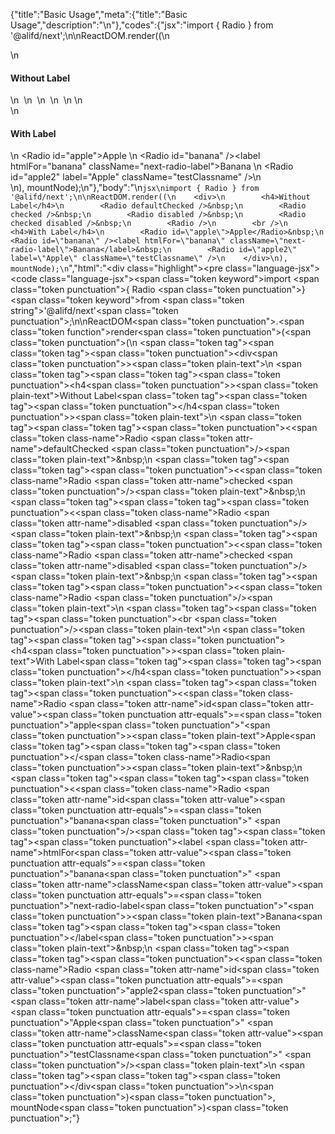 {"title":"Basic Usage","meta":{"title":"Basic Usage","description":"\n"},"codes":{"jsx":"import { Radio } from '@alifd/next';\n\nReactDOM.render((\n    <div>\n        <h4>Without Label</h4>\n        <Radio defaultChecked />&nbsp;\n        <Radio checked />&nbsp;\n        <Radio disabled />&nbsp;\n        <Radio checked disabled />&nbsp;\n        <Radio />\n        <br />\n        <h4>With Label</h4>\n        <Radio id=\"apple\">Apple</Radio>&nbsp;\n        <Radio id=\"banana\" /><label htmlFor=\"banana\" className=\"next-radio-label\">Banana</label>&nbsp;\n        <Radio id=\"apple2\" label=\"Apple\" className=\"testClassname\" />\n    </div>\n), mountNode);\n"},"body":"\n````jsx\nimport { Radio } from '@alifd/next';\n\nReactDOM.render((\n    <div>\n        <h4>Without Label</h4>\n        <Radio defaultChecked />&nbsp;\n        <Radio checked />&nbsp;\n        <Radio disabled />&nbsp;\n        <Radio checked disabled />&nbsp;\n        <Radio />\n        <br />\n        <h4>With Label</h4>\n        <Radio id=\"apple\">Apple</Radio>&nbsp;\n        <Radio id=\"banana\" /><label htmlFor=\"banana\" className=\"next-radio-label\">Banana</label>&nbsp;\n        <Radio id=\"apple2\" label=\"Apple\" className=\"testClassname\" />\n    </div>\n), mountNode);\n````","html":"<script>(function(){\"use strict\";\n\nvar _next = require(\"@alifd/next\");\n\nReactDOM.render(React.createElement(\n    \"div\",\n    null,\n    React.createElement(\n        \"h4\",\n        null,\n        \"Without Label\"\n    ),\n    React.createElement(_next.Radio, { defaultChecked: true }),\n    \"\\xA0\",\n    React.createElement(_next.Radio, { checked: true }),\n    \"\\xA0\",\n    React.createElement(_next.Radio, { disabled: true }),\n    \"\\xA0\",\n    React.createElement(_next.Radio, { checked: true, disabled: true }),\n    \"\\xA0\",\n    React.createElement(_next.Radio, null),\n    React.createElement(\"br\", null),\n    React.createElement(\n        \"h4\",\n        null,\n        \"With Label\"\n    ),\n    React.createElement(\n        _next.Radio,\n        { id: \"apple\" },\n        \"Apple\"\n    ),\n    \"\\xA0\",\n    React.createElement(_next.Radio, { id: \"banana\" }),\n    React.createElement(\n        \"label\",\n        { htmlFor: \"banana\", className: \"next-radio-label\" },\n        \"Banana\"\n    ),\n    \"\\xA0\",\n    React.createElement(_next.Radio, { id: \"apple2\", label: \"Apple\", className: \"testClassname\" })\n), mountNode);})()</script><div class=\"highlight\"><pre class=\"language-jsx\"><code class=\"language-jsx\"><span class=\"token keyword\">import</span> <span class=\"token punctuation\">{</span> Radio <span class=\"token punctuation\">}</span> <span class=\"token keyword\">from</span> <span class=\"token string\">'@alifd/next'</span><span class=\"token punctuation\">;</span>\n\nReactDOM<span class=\"token punctuation\">.</span><span class=\"token function\">render</span><span class=\"token punctuation\">(</span><span class=\"token punctuation\">(</span>\n    <span class=\"token tag\"><span class=\"token tag\"><span class=\"token punctuation\">&lt;</span>div</span><span class=\"token punctuation\">></span></span><span class=\"token plain-text\">\n        </span><span class=\"token tag\"><span class=\"token tag\"><span class=\"token punctuation\">&lt;</span>h4</span><span class=\"token punctuation\">></span></span><span class=\"token plain-text\">Without Label</span><span class=\"token tag\"><span class=\"token tag\"><span class=\"token punctuation\">&lt;/</span>h4</span><span class=\"token punctuation\">></span></span><span class=\"token plain-text\">\n        </span><span class=\"token tag\"><span class=\"token tag\"><span class=\"token punctuation\">&lt;</span><span class=\"token class-name\">Radio</span></span> <span class=\"token attr-name\">defaultChecked</span> <span class=\"token punctuation\">/></span></span><span class=\"token plain-text\">&amp;nbsp;\n        </span><span class=\"token tag\"><span class=\"token tag\"><span class=\"token punctuation\">&lt;</span><span class=\"token class-name\">Radio</span></span> <span class=\"token attr-name\">checked</span> <span class=\"token punctuation\">/></span></span><span class=\"token plain-text\">&amp;nbsp;\n        </span><span class=\"token tag\"><span class=\"token tag\"><span class=\"token punctuation\">&lt;</span><span class=\"token class-name\">Radio</span></span> <span class=\"token attr-name\">disabled</span> <span class=\"token punctuation\">/></span></span><span class=\"token plain-text\">&amp;nbsp;\n        </span><span class=\"token tag\"><span class=\"token tag\"><span class=\"token punctuation\">&lt;</span><span class=\"token class-name\">Radio</span></span> <span class=\"token attr-name\">checked</span> <span class=\"token attr-name\">disabled</span> <span class=\"token punctuation\">/></span></span><span class=\"token plain-text\">&amp;nbsp;\n        </span><span class=\"token tag\"><span class=\"token tag\"><span class=\"token punctuation\">&lt;</span><span class=\"token class-name\">Radio</span></span> <span class=\"token punctuation\">/></span></span><span class=\"token plain-text\">\n        </span><span class=\"token tag\"><span class=\"token tag\"><span class=\"token punctuation\">&lt;</span>br</span> <span class=\"token punctuation\">/></span></span><span class=\"token plain-text\">\n        </span><span class=\"token tag\"><span class=\"token tag\"><span class=\"token punctuation\">&lt;</span>h4</span><span class=\"token punctuation\">></span></span><span class=\"token plain-text\">With Label</span><span class=\"token tag\"><span class=\"token tag\"><span class=\"token punctuation\">&lt;/</span>h4</span><span class=\"token punctuation\">></span></span><span class=\"token plain-text\">\n        </span><span class=\"token tag\"><span class=\"token tag\"><span class=\"token punctuation\">&lt;</span><span class=\"token class-name\">Radio</span></span> <span class=\"token attr-name\">id</span><span class=\"token attr-value\"><span class=\"token punctuation attr-equals\">=</span><span class=\"token punctuation\">\"</span>apple<span class=\"token punctuation\">\"</span></span><span class=\"token punctuation\">></span></span><span class=\"token plain-text\">Apple</span><span class=\"token tag\"><span class=\"token tag\"><span class=\"token punctuation\">&lt;/</span><span class=\"token class-name\">Radio</span></span><span class=\"token punctuation\">></span></span><span class=\"token plain-text\">&amp;nbsp;\n        </span><span class=\"token tag\"><span class=\"token tag\"><span class=\"token punctuation\">&lt;</span><span class=\"token class-name\">Radio</span></span> <span class=\"token attr-name\">id</span><span class=\"token attr-value\"><span class=\"token punctuation attr-equals\">=</span><span class=\"token punctuation\">\"</span>banana<span class=\"token punctuation\">\"</span></span> <span class=\"token punctuation\">/></span></span><span class=\"token tag\"><span class=\"token tag\"><span class=\"token punctuation\">&lt;</span>label</span> <span class=\"token attr-name\">htmlFor</span><span class=\"token attr-value\"><span class=\"token punctuation attr-equals\">=</span><span class=\"token punctuation\">\"</span>banana<span class=\"token punctuation\">\"</span></span> <span class=\"token attr-name\">className</span><span class=\"token attr-value\"><span class=\"token punctuation attr-equals\">=</span><span class=\"token punctuation\">\"</span>next-radio-label<span class=\"token punctuation\">\"</span></span><span class=\"token punctuation\">></span></span><span class=\"token plain-text\">Banana</span><span class=\"token tag\"><span class=\"token tag\"><span class=\"token punctuation\">&lt;/</span>label</span><span class=\"token punctuation\">></span></span><span class=\"token plain-text\">&amp;nbsp;\n        </span><span class=\"token tag\"><span class=\"token tag\"><span class=\"token punctuation\">&lt;</span><span class=\"token class-name\">Radio</span></span> <span class=\"token attr-name\">id</span><span class=\"token attr-value\"><span class=\"token punctuation attr-equals\">=</span><span class=\"token punctuation\">\"</span>apple2<span class=\"token punctuation\">\"</span></span> <span class=\"token attr-name\">label</span><span class=\"token attr-value\"><span class=\"token punctuation attr-equals\">=</span><span class=\"token punctuation\">\"</span>Apple<span class=\"token punctuation\">\"</span></span> <span class=\"token attr-name\">className</span><span class=\"token attr-value\"><span class=\"token punctuation attr-equals\">=</span><span class=\"token punctuation\">\"</span>testClassname<span class=\"token punctuation\">\"</span></span> <span class=\"token punctuation\">/></span></span><span class=\"token plain-text\">\n    </span><span class=\"token tag\"><span class=\"token tag\"><span class=\"token punctuation\">&lt;/</span>div</span><span class=\"token punctuation\">></span></span>\n<span class=\"token punctuation\">)</span><span class=\"token punctuation\">,</span> mountNode<span class=\"token punctuation\">)</span><span class=\"token punctuation\">;</span></code></pre></div>"}